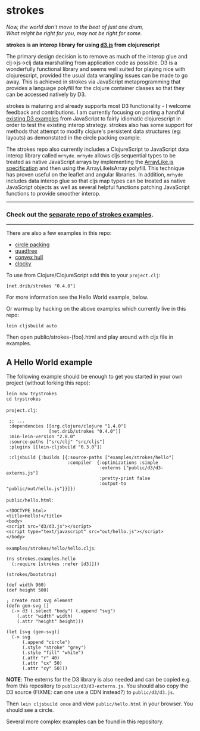 # strokes

*Now, the world don't move to the beat of just one drum,  
What might be right for you, may not be right for some.*

**strokes is an interop library for using [d3.js](http://d3js.org/) from clojurescript**

The primary design decision is to remove as much of the interop glue
and clj->js->clj data marshalling from application code as possible.
D3 is a wonderfully functional library and seems well suited for
playing nice with clojurescript, provided the usual data wrangling
issues can be made to go away. This is achieved in strokes via
JavaScript metaprogramming that provides a language polyfill for the
clojure container classes so that they can be accessed natively by D3.

strokes is maturing and already supports most D3 functionality - I
welcome feedback and contributions. I am currently focusing on porting
a handful [existing D3
examples](https://github.com/mbostock/d3/wiki/Gallery) from JavaScript
to fairly idiomatic clojurescript in order to test the existing
interop strategy. strokes also has some support for methods that
attempt to modify clojure's persistent data structures (eg: layouts)
as demonstated in the circle packing example.

The strokes repo also currently includes a ClojureScript to JavaScript
data interop library called `mrhyde`. `mrhyde` allows cljs sequential
types to be treated as native JavaScript arrays by implementing the
[ArrayLike.js specification](https://github.com/dribnet/ArrayLike.js)
and then using the ArrayLikeIsArray polyfill. This technique has
proven useful on the leaflet and angular libraries. In addition,
`mrhyde` includes data interop glue so that cljs map types can be
treated as native JavaScript objects as well as several helpful
functions patching JavaScript functions to provide smoother interop.

---

### Check out the [separate repo of strokes examples](https://github.com/dribnet/strokes-examples).

---

There are also a few examples in this repo:

 * [circle packing](http://s.trokes.org/4584997)
 * [quadtree](http://s.trokes.org/4409139)
 * [convex hull](http://s.trokes.org/4369073)
 * [clocky](http://s.trokes.org/4326896)
 
To use from Clojure/ClojureScript add this to your `project.clj`:

    [net.drib/strokes "0.4.0"]

For more information see the Hello World example, below.

Or warmup by hacking on the above examples which currently live in this repo:

    lein cljsbuild auto

Then open public/strokes-{foo}.html and play around with cljs file in examples.

## A Hello World example

The following example should be enough to get you started in your own project (without forking this repo):

    lein new trystrokes
    cd trystrokes


`project.clj`:

     ;; ...
     :dependencies [[org.clojure/clojure "1.4.0"]
                    [net.drib/strokes "0.4.0"]]
     :min-lein-version "2.0.0"
     :source-paths ["src/clj" "src/cljs"]
     :plugins [[lein-cljsbuild "0.3.0"]]

     :cljsbuild {:builds [{:source-paths ["examples/strokes/hello"]
                           :compiler  {:optimizations :simple
                                       :externs ["public/d3/d3-externs.js"]
                                       :pretty-print false
                                       :output-to "public/out/hello.js"}}]})


`public/hello.html`:

    <!DOCTYPE html>
    <title>Hello!</title>
    <body>
    <script src="d3/d3.js"></script>
    <script type="text/javascript" src="out/hello.js"></script>
    </body>

`examples/strokes/hello/hello.cljs`:

    (ns strokes.examples.hello
      (:require [strokes :refer [d3]]))

    (strokes/bootstrap)

    (def width 960)
    (def height 500)

    ; create root svg element
    (defn gen-svg []
      (-> d3 (.select "body") (.append "svg")
        (.attr "width" width)
        (.attr "height" height)))

    (let [svg (gen-svg)]
      (-> svg
          (.append "circle")
          (.style "stroke" "grey")
          (.style "fill" "white")
          (.attr "r" 40)
          (.attr "cx" 50)
          (.attr "cy" 50)))

**NOTE**: The externs for the D3 library is also needed and can be copied e.g. from this repository to `public/d3/d3-externs.js`.  You should also copy the D3 source (FIXME: can one use a CDN instead?) to `public/d3/d3.js`.

Then `lein cljsbuild once` and view `public/hello.html` in your browser.  You should see a circle.


Several more complex examples can be found in this repository.
